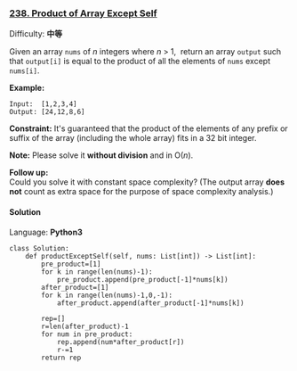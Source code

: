 ### [238\. Product of Array Except Self](https://leetcode-cn.com/problems/product-of-array-except-self/)

Difficulty: **中等**


Given an array `nums` of _n_ integers where _n_ > 1,  return an array `output` such that `output[i]` is equal to the product of all the elements of `nums` except `nums[i]`.

**Example:**

```
Input:  [1,2,3,4]
Output: [24,12,8,6]
```

**Constraint:** It's guaranteed that the product of the elements of any prefix or suffix of the array (including the whole array) fits in a 32 bit integer.

**Note:** Please solve it **without division** and in O(_n_).

**Follow up:**  
Could you solve it with constant space complexity? (The output array **does not** count as extra space for the purpose of space complexity analysis.)


#### Solution

Language: **Python3**

```python3
class Solution:
    def productExceptSelf(self, nums: List[int]) -> List[int]:
        pre_product=[1]
        for k in range(len(nums)-1):
            pre_product.append(pre_product[-1]*nums[k])
        after_product=[1]
        for k in range(len(nums)-1,0,-1):
            after_product.append(after_product[-1]*nums[k])
        
        rep=[]
        r=len(after_product)-1
        for num in pre_product:
            rep.append(num*after_product[r])
            r-=1
        return rep
```